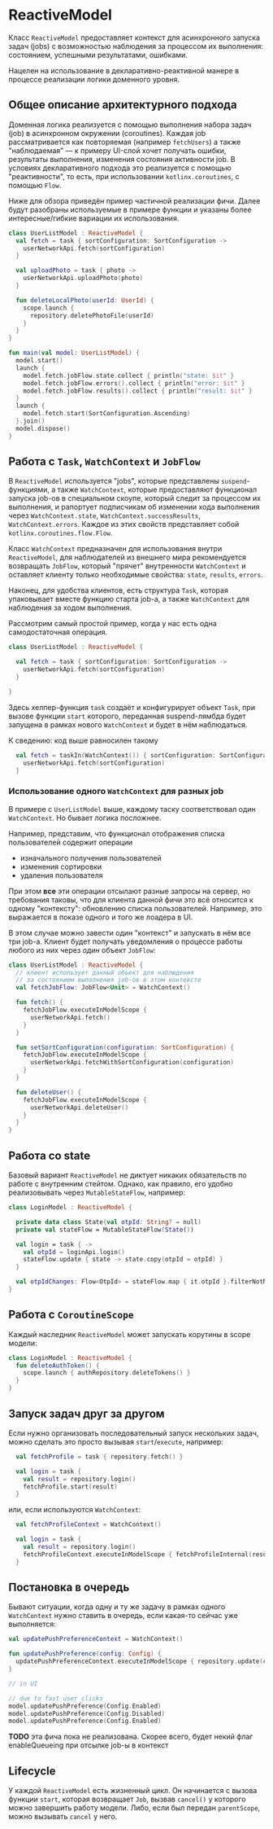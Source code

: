 # ReactiveModel

Класс `ReactiveModel` предоставляет контекст для асинхронного запуска задач (jobs) с возможностью наблюдения за
процессом их выполнения: состоянием, успешными результатами, ошибками.

Нацелен на использование в декларативно-реактивной манере в процессе реализации логики доменного уровня.

## Общее описание архитектурного подхода

Доменная логика реализуется с помощью выполнения набора задач (job) в асинхронном окружении (coroutines).
Каждая job рассматривается как повторяемая (например `fetchUsers`) а также "наблюдаемая" — к примеру UI-слой
хочет получать ошибки, результаты выполнения, изменения состояния активности job. В условиях декларативного подхода
это реализуется с помощью "реактивности", то есть, при использовании `kotlinx.coroutines`, с помощью `Flow`.

Ниже для обзора приведён пример частичной реализации фичи.
Далее будут разобраны используемые в примере функции и указаны более интересные/гибкие вариации их использования.

```kotlin
class UserListModel : ReactiveModel {
  val fetch = task { sortConfiguration: SortConfiguration ->
    userNetworkApi.fetch(sortConfiguration)
  }

  val uploadPhoto = task { photo ->
    userNetworkApi.uploadPhoto(photo)
  }

  fun deleteLocalPhoto(userId: UserId) {
    scope.launch {
      repository.deletePhotoFile(userId)
    }
  }
}

fun main(val model: UserListModel) {
  model.start()
  launch {
    model.fetch.jobFlow.state.collect { println("state: $it" }
    model.fetch.jobFlow.errors().collect { println("error: $it" }
    model.fetch.jobFlow.results().collect { println("result: $it" }
  }
  launch {
    model.fetch.start(SortConfiguration.Ascending)
  }.join()
  model.dispose()
}
```

## Работа с `Task`, `WatchContext` и `JobFlow`

В `ReactiveModel` используется "jobs", которые представлены `suspend`-функциями, а также `WatchContext`, которые
предоставляют функционал запуска job-ов в специальном скоупе, который следит за процессом их выполнения, и рапортует
подписчикам об изменении хода выполнения через `WatchContext.state`, `WatchContext.successResults`, `WatchContext.errors`.
Каждое из этих свойств представляет собой `kotlinx.coroutines.flow.Flow`.

Класс `WatchContext` предназначен для использования внутри `ReactiveModel`, для наблюдателей из внешнего мира
рекомендуется возвращать `JobFlow`, который "прячет" внутренности `WatchContext` и оставляет клиенту
только необходимые свойства: `state`, `results`, `errors`.

Наконец, для удобства клиентов, есть структура `Task`, которая упаковывает вместе функцию старта job-а, а также
`WatchContext` для наблюдения за ходом выполнения.

Рассмотрим самый простой пример, когда у нас есть одна самодостаточная операция.

```kotlin
class UserListModel : ReactiveModel {

  val fetch = task { sortConfiguration: SortConfiguration ->
    userNetworkApi.fetch(sortConfiguration)
  }

}
```

Здесь хелпер-функция `task` создаёт и конфигурирует объект `Task`, при вызове функции `start` которого, переданная
suspend-лямбда будет запущена в рамках нового `WatchContext` и будет в нём наблюдаться.

К сведению: код выше равносилен такому

```kotlin
  val fetch = taskIn(WatchContext()) { sortConfiguration: SortConfiguration ->
    userNetworkApi.fetch(sortConfiguration)
  }
```

### Использование одного `WatchContext` для разных job

В примере с `UserListModel` выше, каждому таску соответствовал один `WatchContext`. Но бывает логика посложнее.

Например, представим, что функционал отображения списка пользователей содержит операции

- изначального получения пользователей
- изменения сортировки
- удаления пользователя

При этом **все** эти операции отсылают разные запросы на сервер, но требования таковы, что для клиента данной фичи
это всё относится к одному "контексту": обновлению списка пользователей. Например, это выражается в показе одного
и того же лоадера в UI.

В этом случае можно завести один "контекст" и запускать в нём все три job-а. Клиент будет получать уведомления
о процессе работы любого из них через _один_ объект `JobFlow`:

```kotlin
class UserListModel : ReactiveModel {
  // клиент использует данный объект для наблюдения
  // за состоянием выполнения job-ов в этом контексте
  val fetchJobFlow: JobFlow<Unit> = WatchContext()

  fun fetch() {
    fetchJobFlow.executeInModelScope {
      userNetworkApi.fetch()
    }
  }

  fun setSortConfiguration(configuration: SortConfiguration) {
    fetchJobFlow.executeInModelScope {
      userNetworkApi.fetchWithSortConfiguration(configuration)
    }
  }

  fun deleteUser() {
    fetchJobFlow.executeInModelScope {
      userNetworkApi.deleteUser()
    }
  }
}
```

## Работа со state

Базовый вариант `ReactiveModel` не диктует никаких обязательств по работе с внутренним стейтом. Однако, как правило,
его удобно реализовывать через `MutableStateFlow`, например:

```kotlin
class LoginModel : ReactiveModel {

  private data class State(val otpId: String? = null)
  private val stateFlow = MutableStateFlow(State())

  val login = task { ->
    val otpId = loginApi.login()
    stateFlow.update { state -> state.copy(otpId = otpId) }
  }

  val otpIdChanges: Flow<OtpId> = stateFlow.map { it.otpId }.filterNotNull()
}
```

## Работа с `CoroutineScope`

Каждый наследник `ReactiveModel` может запускать корутины в scope модели:

```kotlin
class LoginModel : ReactiveModel {
  fun deleteAuthToken() {
    scope.launch { authRepository.deleteTokens() }
  }
}
```

## Запуск задач друг за другом

Если нужно организовать последовательный запуск нескольких задач, можно сделать это просто вызывая `start`/`execute`,
например:

```kotlin
  val fetchProfile = task { repository.fetch() }

  val login = task {
    val result = repository.login()
    fetchProfile.start(result)
  }
 ```

или, если используются `WatchContext`:

```kotlin
  val fetchProfileContext = WatchContext()

  val login = task {
    val result = repository.login()
    fetchProfileContext.executeInModelScope { fetchProfileInternal(result) }
  }
 ```

## Постановка в очередь

Бывают ситуации, когда одну и ту же задачу в рамках одного `WatchContext` нужно ставить в очередь, если какая-то
сейчас уже выполняется:

```kotlin
val updatePushPreferenceContext = WatchContext()

fun updatePushPreference(config: Config) {
  updatePushPreferenceContext.executeInModelScope { repository.update(config) }
}

// in UI

// due to fast user clicks
model.updatePushPreference(Config.Enabled)
model.updatePushPreference(Config.Disabled)
model.updatePushPreference(Config.Enabled)
```

**TODO** эта фича пока не реализована. Скорее всего, будет некий флаг enableQueueing при отсылке job-ы в контекст

## Lifecycle

У каждой `ReactiveModel` есть жизненный цикл. Он начинается с вызова функции `start`, которая возвращает `Job`,
вызвав `cancel()` у которого можно завершить работу модели. Либо, если был передан `parentScope`, можно вызывать
`cancel` у него.
